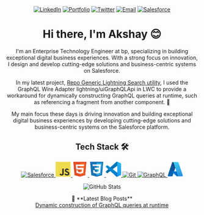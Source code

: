 <p align="center">
  <a href="https://www.linkedin.com/in/akshay-gawade/" target=”_blank” ><img src="https://img.shields.io/badge/LinkedIn-0077B5?style=for-the-badge&logo=linkedin&logoColor=white" alt="LinkedIn" target=”_blank” /></a>
  <a href="https://akshayweb.me/" target=”_blank” ><img src="https://img.shields.io/badge/-PORTFOLIO-%23ff69b4&?style=for-the-badge&?color=ff69b4" alt="Portfolio" /></a>
  <a href="https://twitter.com/aksh_gawade" target=”_blank” ><img src="https://img.shields.io/badge/Twitter-1DA1F2?style=for-the-badge&logo=twitter&logoColor=white" alt="Twitter" /></a>
  <a href="mailto:admin@akshayweb.me" target=”_blank” ><img src="https://img.shields.io/badge/Gmail-D14836?style=for-the-badge&logo=gmail&logoColor=white" alt="Email" /></a>
  <a href="https://trailblazer.me/id/aksh125" target=”_blank” ><img src="https://img.shields.io/badge/Salesforce-00A1E0?style=for-the-badge&logo=salesforce&logoColor=white" alt="Salesforce" /></a>
</p>

<h1 align="center">Hi there, I'm Akshay 😊</h1>

<p align="center">I'm an Enterprise Technology Engineer at bp, specializing in building exceptional digital business experiences. With a strong focus on innovation, I design and develop cutting-edge solutions and business-centric systems on Salesforce.</p>

<p align="center">In my latest project, <a href="https://github.com/akshaygawade/Lightning-Search">Repo Generic Lightning Search utility</a>, I used the GraphQL Wire Adapter lightning/uiGraphQLApi in LWC to provide a workaround for dynamically constructing GraphQL queries at runtime, such as referencing a fragment from another component. 🥳</p>

<p align="center">My main focus these days is driving innovation and building exceptional digital business experiences by developing cutting-edge solutions and business-centric systems on the Salesforce platform.</p>

<p align="center">
  <h2 align="center">Tech Stack  🛠</h2>
</p>

<p align="center">
  <a href="https://trailhead.salesforce.com/" target="_blank"> 
  <img src="https://www.vectorlogo.zone/logos/salesforce/salesforce-icon.svg" alt="Salesforce" width="40" height="40"/>
  </a>
  <a href="https://developer.mozilla.org/en-US/docs/Web/JavaScript" target="_blank"> 
  <img src="https://raw.githubusercontent.com/devicons/devicon/master/icons/javascript/javascript-original.svg" alt="JavaScript" width="40" height="40"/>
  </a>

 <a href="https://developer.mozilla.org/en-US/docs/Web/HTML" target="_blank"> 
   <img src="https://raw.githubusercontent.com/devicons/devicon/master/icons/html5/html5-original.svg" alt="HTML" width="40" height="40"/>
 </a>
  <a href="https://developer.mozilla.org/en-US/docs/Web/CSS" target="_blank"> 
  <img src="https://raw.githubusercontent.com/devicons/devicon/master/icons/css3/css3-original.svg" alt="CSS" width="40" height="40"/>
  </a>
  <a href="https://developer.mozilla.org/en-US/docs/Web/CSS" target="_blank"> 
    <img src="https://raw.githubusercontent.com/github/explore/80688e429a7d4ef2fca1e82350fe8e3517d3494d/topics/visual-studio-code/visual-studio-code.png" alt="Visual Studio Code" width="40" height="40"/>
  </a>
   <a href="https://github.com/akshaygawade" target="_blank"> 
  <img src="https://raw.githubusercontent.com/jmnote/z-icons/master/svg/git.svg" alt="Git" width="40" height="40"/>
   </a>
   <a href="https://developer.salesforce.com/docs/component-library/documentation/en/lwc/lwc.reference_graphql" target="_blank"> 
  <img src="https://www.vectorlogo.zone/logos/graphql/graphql-icon.svg" alt="GraphQL" width="40" height="40"/>
   </a>
   <a href="https://learn.microsoft.com/en-us/azure/devops/?view=azure-devops" target="_blank">  
<img src="https://raw.githubusercontent.com/devicons/devicon/master/icons/azure/azure-original.svg" alt="Azure DevOps" width="40" height="40"/>
</a>

</p>

<p align="center">
  <img src="https://github-readme-stats.vercel.app/api?username=akshaygawade&theme=radical&show_icons=true" width="410" alt="GitHub Stats"/>
</p>

<p align="center">
📕 **Latest Blog Posts**
<a href="https://blog.akshayweb.me" target="_blank"> 
  <br/> Dynamic construction of GraphQL queries at runtime
</a>
<!-- BLOG-POST-LIST:START -->

</p>
 
<!-- BLOG-POST-LIST:END -->
